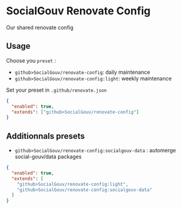 # SocialGouv Renovate Config

Our shared renovate config

## Usage

Choose you `preset` :

- `github>SocialGouv/renovate-config`: daily maintenance
- `github>SocialGouv/renovate-config:light`: weekly maintenance

Set your preset in `.github/renovate.json`

```json
{
  "enabled": true,
  "extends": ["github>SocialGouv/renovate-config"]
}
```

## Additionnals presets

- `github>SocialGouv/renovate-config:socialgouv-data` : automerge social-gouv/data packages

```json
{
  "enabled": true,
  "extends": [
    "github>SocialGouv/renovate-config:light",
    "github>SocialGouv/renovate-config:socialgouv-data"
  ]
}
```

